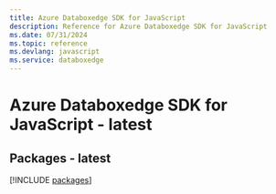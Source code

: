 ```yaml
---
title: Azure Databoxedge SDK for JavaScript
description: Reference for Azure Databoxedge SDK for JavaScript
ms.date: 07/31/2024
ms.topic: reference
ms.devlang: javascript
ms.service: databoxedge
---
```

# Azure Databoxedge SDK for JavaScript - latest
## Packages - latest
[!INCLUDE [packages](databoxedge-index.md)]